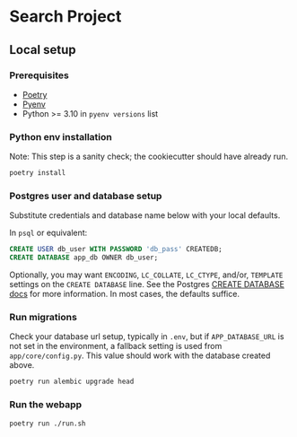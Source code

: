 # Search Project
## Local setup
### Prerequisites
- [Poetry](https://python-poetry.org/)
- [Pyenv](https://github.com/pyenv/pyenv)
- Python >= 3.10 in `pyenv versions` list

### Python env installation
Note: This step is a sanity check; the cookiecutter should have already run.
```bash
poetry install
```

### Postgres user and database setup
Substitute credentials and database name below with your local defaults.

In `psql` or equivalent:
```sql
CREATE USER db_user WITH PASSWORD 'db_pass' CREATEDB;
CREATE DATABASE app_db OWNER db_user;
```

Optionally, you may want `ENCODING`, `LC_COLLATE`, `LC_CTYPE`, and/or,
`TEMPLATE` settings on the `CREATE DATABASE` line. See the Postgres
[CREATE DATABASE docs](https://www.postgresql.org/docs/current/sql-createdatabase.html)
for more information. In most cases, the defaults suffice.

### Run migrations
Check your database url setup, typically in `.env`, but if
`APP_DATABASE_URL` is not set in the environment, a fallback setting
is used from `app/core/config.py`. This value should work with the
database created above.

```bash
poetry run alembic upgrade head
```

### Run the webapp
```bash
poetry run ./run.sh
```
